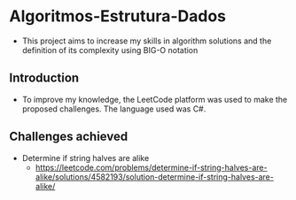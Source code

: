 # Algoritmos-Estrutura-Dados
- This project aims to increase my skills in algorithm solutions and the definition of its complexity using BIG-O notation

## Introduction

- To improve my knowledge, the LeetCode platform was used to make the proposed challenges. The language used was C#.

  
## Challenges achieved

- Determine if string halves are alike
  - https://leetcode.com/problems/determine-if-string-halves-are-alike/solutions/4582193/solution-determine-if-string-halves-are-alike/